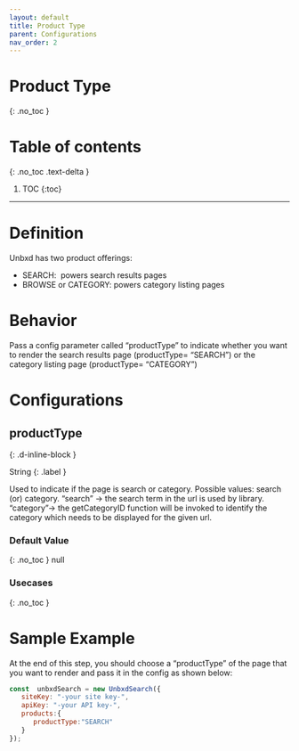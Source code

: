 ```yaml
---
layout: default
title: Product Type
parent: Configurations
nav_order: 2
---
```


# Product Type
{: .no_toc }

# Table of contents
{: .no_toc .text-delta }

1. TOC
{:toc}

---

# Definition
Unbxd has two product offerings:

*   SEARCH:  powers search results pages 
*   BROWSE or CATEGORY: powers category listing pages

# Behavior
Pass a config parameter called “productType” to indicate whether you want to render the search results page (productType= “SEARCH”) or the category listing page (productType= “CATEGORY”)

# Configurations
## productType
{: .d-inline-block }

String
{: .label }

Used to indicate if the page is search or category. Possible values: search (or) category. “search” -> the search term in the url is used by library. “category”-> the getCategoryID function will be invoked to identify the category which needs to be displayed for the given url.

### Default Value
{: .no_toc }
null

### Usecases
{: .no_toc }


# Sample Example
At the end of this step, you should choose a “productType” of the page that you want to render and pass it in the config as shown below:

```js
const  unbxdSearch = new UnbxdSearch({
   siteKey: "-your site key-",
   apiKey: "-your API key-",
   products:{
      productType:"SEARCH"
   }
});
```
